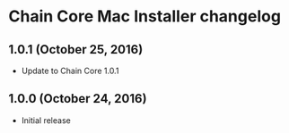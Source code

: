 # Chain Core Mac Installer changelog

## 1.0.1 (October 25, 2016)

* Update to Chain Core 1.0.1

## 1.0.0 (October 24, 2016)

* Initial release
